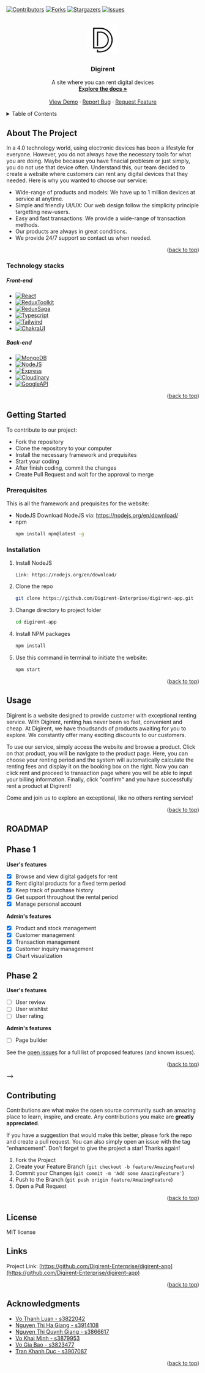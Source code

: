 <div id="top"></div>
<!--
*** Thanks for checking out the Best-README-Template. If you have a suggestion
*** that would make this better, please fork the repo and create a pull request
*** or simply open an issue with the tag "enhancement".
*** Don't forget to give the project a star!
*** Thanks again! Now go create something AMAZING! :D
-->

<!-- PROJECT SHIELDS -->
<!--
*** I'm using markdown "reference style" links for readability.
*** Reference links are enclosed in brackets [ ] instead of parentheses ( ).
*** See the bottom of this document for the declaration of the reference variables
*** for contributors-url, forks-url, etc. This is an optional, concise syntax you may use.
*** https://www.markdownguide.org/basic-syntax/#reference-style-links
-->

[![Contributors][contributors-shield]][contributors-url]
[![Forks][forks-shield]][forks-url]
[![Stargazers][stars-shield]][stars-url]
[![Issues][issues-shield]][issues-url]

<!-- PROJECT LOGO -->
<br />
<div align="center">
  <a href="https://github.com/Digirent-Enterprise/digirent-app.git">
    <img src="public/apple-touch-icon.png" alt="Logo" width="80" height="80">
  </a>

<h3 align="center">Digirent</h3>

  <p align="center">
    A site where you can rent digital devices
    <br />
    <a href="https://github.com/Digirent-Enterprise/digirent-app.git"><strong>Explore the docs »</strong></a>
    <br />
    <br />
    <a href="https://www.digirent.dev/">View Demo</a>
    ·
    <a href="https://github.com/Digirent-Enterprise/digirent-app/issues">Report Bug</a>
    ·
    <a href="https://github.com/Digirent-Enterprise/digirent-app/issues">Request Feature</a>
  </p>
</div>

<!-- TABLE OF CONTENTS -->
<details>
  <summary>Table of Contents</summary>
  <ol>
    <li>
      <a href="#about-the-project">About The Project</a>
      <ul>
        <li><a href="#built-with">Technology stacks</a></li>
      </ul>
    </li>
    <li><a href="#usage">Usage</a></li>
    <li><a href="#roadmap">Roadmap</a></li>
    <li><a href="#contributing">Contributing</a></li>
    <li><a href="#license">License</a></li>
    <li><a href="#links">Links</a></li>
    <li><a href="#acknowledgments">Acknowledgments</a></li>
  </ol>
</details>

<!-- ABOUT THE PROJECT -->

## About The Project

In a 4.0 technology world, using electronic devices has been a lifestyle for everyone. However, you do not always have the necessary tools for what you are doing. Maybe becasue you have finacial problesm or just simply, you do not use that device often. Understand this, our team decided to create a website where customers can rent any digital devices that they needed.
Here is why you wanted to choose our service:

- Wide-range of products and models: We have up to 1 million devices at service at anytime.
- Simple and friendly UI/UX: Our web design follow the simplicity principle targetting new-users.
- Easy and fast transactions: We provide a wide-range of transaction methods.
- Our products are always in great conditions.
- We provide 24/7 support so contact us when needed.

<p align="right">(<a href="#top">back to top</a>)</p>

### Technology stacks

##### Front-end

- [![React][react.js]][react-url]
- [![ReduxToolkit][reduxtk.js]][reduxtk-url]
- [![ReduxSaga][reduxsg.js]][reduxsg-url]
- [![Typescript][typescript.js]][typescript-url]
- [![Tailwind][tailwind.js]][tailwind-url]
- [![ChakraUI][chakraui.js]][chakraui-url]

##### Back-end

- [![MongoDB][mongodb.js]][mongodb-url]
- [![NodeJS][node.js]][nodejs-url]
- [![Express][express.js]][express-url]
- [![Cloudinary][cloudinary.js]][cloudinary-url]
- [![GoogleAPI][googleapi.js]][googleapi-url]

<p align="right">(<a href="#top">back to top</a>)</p>

<!-- GETTING STARTED -->

## Getting Started

To contribute to our project:

- Fork the repository
- Clone the repository to your computer
- Install the necessary framework and prequisites
- Start your coding
- After finish coding, commit the changes
- Create Pull Request and wait for the approval to merge

### Prerequisites

This is all the framework and prequisites for the website:

- NodeJS
  Download NodeJS via: <https://nodejs.org/en/download/>
  <br>
- npm
  ```sh
  npm install npm@latest -g
  ```

### Installation

1. Install NodeJS

   ```
   Link: https://nodejs.org/en/download/
   ```

2. Clone the repo
   ```sh
   git clone https://github.com/Digirent-Enterprise/digirent-app.git
   ```
3. Change directory to project folder
   ```sh
   cd digirent-app
   ```
4. Install NPM packages
   ```sh
   npm install
   ```
5. Use this command in terminal to initiate the website:
   ```sh
   npm start
   ```

<p align="right">(<a href="#top">back to top</a>)</p>

<!-- USAGE EXAMPLES -->

## Usage

Digirent is a website designed to provide customer with exceptional renting service. With Digirent, renting has never been so fast, convenient and cheap. At Digirent, we have thoudsands of products awaiting for you to explore. We constantly offer many exciting discounts to our customers.

To use our service, simply access the website and browse a product. Click on that product, you will be navigate to the product page. Here, you can choose your renting period and the system will automatically calculate the renting fees and display it on the booking box on the right. Now you can click rent and proceed to transaction page where you will be able to input your billing information. Finally, click "confirm" and you have successfully rent a product at Digirent!

Come and join us to explore an exceptional, like no others renting service!

<p align="right">(<a href="#top">back to top</a>)</p>

<!-- ROADMAP -->

## ROADMAP

## Phase 1

<b>User's features</b>

- [x] Browse and view digital gadgets for rent
- [x] Rent digital products for a fixed term period
- [x] Keep track of purchase history
- [x] Get support throughout the rental period
- [x] Manage personal account

<b>Admin's features</b>

- [x] Product and stock management
- [x] Customer management
- [x] Transaction management
- [x] Customer inquiry management
- [x] Chart visualization

## Phase 2

<b>User's features</b>

- [ ] User review
- [ ] User wishlist
- [ ] User rating

<b>Admin's features</b>

- [ ] Page builder

See the [open issues](https://github.com/Digirent-Enterprise/digirent-app/issues) for a full list of proposed features (and known issues).

<p align="right">(<a href="#top">back to top</a>)</p> -->

<!-- CONTRIBUTING -->

## Contributing

Contributions are what make the open source community such an amazing place to learn, inspire, and create. Any contributions you make are **greatly appreciated**.

If you have a suggestion that would make this better, please fork the repo and create a pull request. You can also simply open an issue with the tag "enhancement".
Don't forget to give the project a star! Thanks again!

1. Fork the Project
2. Create your Feature Branch (`git checkout -b feature/AmazingFeature`)
3. Commit your Changes (`git commit -m 'Add some AmazingFeature'`)
4. Push to the Branch (`git push origin feature/AmazingFeature`)
5. Open a Pull Request

<p align="right">(<a href="#top">back to top</a>)</p>

<!-- CONTACT -->

## License

MIT license

## Links

Project Link: [https://github.com/Digirent-Enterprise/digirent-app](https://github.com/Digirent-Enterprise/digirent-app)

<p align="right">(<a href="#top">back to top</a>)</p>

<!-- ACKNOWLEDGMENTS -->

## Acknowledgments

- [Vo Thanh Luan - s3822042]()
- [Nguyen Thi Ha Giang - s3914108]()
- [Nguyen Thi Quynh Giang - s3866617]()
- [Vo Khai Minh - s3879953]()
- [Vo Gia Bao - s3823477]()
- [Tran Khanh Duc - s3907087]()

<p align="right">(<a href="#top">back to top</a>)</p>

<!-- MARKDOWN LINKS & IMAGES -->
<!-- https://www.markdownguide.org/basic-syntax/#reference-style-links -->

[contributors-shield]: https://img.shields.io/github/contributors/Digirent-Enterprise/digirent-app.svg?style=for-the-badge
[contributors-url]: https://github.com/Digirent-Enterprise/digirent-app/graphs/contributors
[forks-shield]: https://img.shields.io/github/forks/Digirent-Enterprise/digirent-app.svg?style=for-the-badge
[forks-url]: https://github.com/Digirent-Enterprise/digirent-app/network/members
[stars-shield]: https://img.shields.io/github/stars/Digirent-Enterprise/digirent-app.svg?style=for-the-badge
[stars-url]: https://github.com/Digirent-Enterprise/digirent-app/stargazers
[issues-shield]: https://img.shields.io/github/issues/Digirent-Enterprise/digirent-app.svg?style=for-the-badge
[issues-url]: https://github.com/Digirent-Enterprise/digirent-app/issues
[react.js]: https://img.shields.io/badge/React-20232A?style=for-the-badge&logo=react&logoColor=61DAFB
[react-url]: https://reactjs.org/
[tailwind-url]: https://tailwindcss.com/
[tailwind.js]: https://img.shields.io/badge/-Tailwindcss-20232A?style=for-the-badge&logo=tailwindcss
[chakraui.js]: https://img.shields.io/badge/-ChakraUI-black?style=for-the-badge&logo=chakraui
[chakraui-url]: https://chakra-ui.com/
[reduxtk.js]: https://img.shields.io/badge/-redux%20tooklkit-black?style=for-the-badge&logo=redux
[reduxtk-url]: https://redux-toolkit.js.org/
[reduxsg.js]: https://img.shields.io/badge/-redux%20saga-black?style=for-the-badge&logo=reduxsaga
[reduxsg-url]: https://redux-saga.js.org/
[typescript.js]: https://img.shields.io/badge/-typescript-black?style=for-the-badge&logo=typescript
[typescript-url]: https://www.typescriptlang.org/
[mongodb.js]: https://img.shields.io/badge/-mongodb-black?style=for-the-badge&logo=mongodb
[mongodb-url]: https://www.mongodb.com/cloud/atlas/lp/try2?utm_source=google&utm_campaign=gs_apac_vietnam_search_core_brand_atlas_desktop&utm_term=mongodb&utm_medium=cpc_paid_search&utm_ad=e&utm_ad_campaign_id=12212624377&adgroup=115749709583&gclid=Cj0KCQjw39uYBhCLARIsAD_SzMTjEdnWHHJQbX9lwRm8UIXdGXVzzhGfiN0lyOtKmQoi_xj0ukrlOWMaAu-3EALw_wcB
[node.js]: https://img.shields.io/badge/-nodejs-black?style=for-the-badge&logo=node.js
[nodejs-url]: https://nodejs.org/en/
[express.js]: https://img.shields.io/badge/-express-black?style=for-the-badge&logo=express
[express-url]: https://expressjs.com/
[cloudinary.js]: https://img.shields.io/badge/-cloudinary-black?style=for-the-badge&logo=cloudinary
[cloudinary-url]: https://cloudinary.com/
[googleapi.js]: https://img.shields.io/badge/-GoogleAPI-black?style=for-the-badge&logo=google
[googleapi-url]: https://cloud.google.com/
